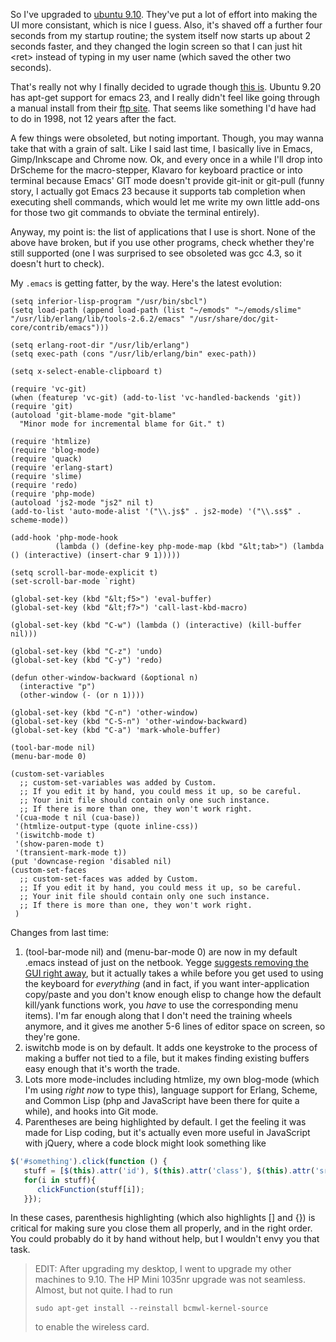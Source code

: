 So I've upgraded to [ubuntu 9.10](http://www.ubuntu.com/). They've put a lot of effort into making the UI more consistant, which is nice I guess. Also, it's shaved off a further four seconds from my startup routine; the system itself now starts up about 2 seconds faster, and they changed the login screen so that I can just hit &lt;ret> instead of typing in my user name (which saved the other two seconds).

That's really not why I finally decided to ugrade though [this is](http://web.psung.name/emacs/setup.html). Ubuntu 9.20 has apt-get support for emacs 23, and I really didn't feel like going through a manual install from their [ftp site](http://ftp.gnu.org/pub/gnu/emacs/). That seems like something I'd have had to do in 1998, not 12 years after the fact.

A few things were obsoleted, but noting important. Though, you may wanna take that with a grain of salt. Like I said last time, I basically live in Emacs, Gimp/Inkscape and Chrome now. Ok, and every once in a while I'll drop into DrScheme for the macro-stepper, Klavaro for keyboard practice or into terminal because Emacs' GIT mode doesn't provide git-init or git-pull (funny story, I actually got Emacs 23 because it supports tab completion when executing shell commands, which would let me write my own little add-ons for those two git commands to obviate the terminal entirely).

Anyway, my point is: the list of applications that I use is short. None of the above have broken, but if you use other programs, check whether they're still supported (one I was surprised to see obsoleted was gcc 4.3, so it doesn't hurt to check).

My `.emacs` is getting fatter, by the way. Here's the latest evolution:

```emacs-lisp
(setq inferior-lisp-program "/usr/bin/sbcl")
(setq load-path (append load-path (list "~/emods" "~/emods/slime" "/usr/lib/erlang/lib/tools-2.6.2/emacs" "/usr/share/doc/git-core/contrib/emacs")))

(setq erlang-root-dir "/usr/lib/erlang")
(setq exec-path (cons "/usr/lib/erlang/bin" exec-path))

(setq x-select-enable-clipboard t)

(require 'vc-git)
(when (featurep 'vc-git) (add-to-list 'vc-handled-backends 'git))
(require 'git)
(autoload 'git-blame-mode "git-blame"
  "Minor mode for incremental blame for Git." t)

(require 'htmlize)
(require 'blog-mode)
(require 'quack)
(require 'erlang-start)
(require 'slime)
(require 'redo)
(require 'php-mode)
(autoload 'js2-mode "js2" nil t)
(add-to-list 'auto-mode-alist '("\\.js$" . js2-mode) '("\\.ss$" . scheme-mode))

(add-hook 'php-mode-hook
          (lambda () (define-key php-mode-map (kbd "&lt;tab>") (lambda () (interactive) (insert-char 9 1)))))

(setq scroll-bar-mode-explicit t)
(set-scroll-bar-mode `right)

(global-set-key (kbd "&lt;f5>") 'eval-buffer)
(global-set-key (kbd "&lt;f7>") 'call-last-kbd-macro)

(global-set-key (kbd "C-w") (lambda () (interactive) (kill-buffer nil)))

(global-set-key (kbd "C-z") 'undo)
(global-set-key (kbd "C-y") 'redo)

(defun other-window-backward (&optional n)
  (interactive "p")
  (other-window (- (or n 1))))

(global-set-key (kbd "C-n") 'other-window)
(global-set-key (kbd "C-S-n") 'other-window-backward)
(global-set-key (kbd "C-a") 'mark-whole-buffer)

(tool-bar-mode nil)
(menu-bar-mode 0)

(custom-set-variables
  ;; custom-set-variables was added by Custom.
  ;; If you edit it by hand, you could mess it up, so be careful.
  ;; Your init file should contain only one such instance.
  ;; If there is more than one, they won't work right.
 '(cua-mode t nil (cua-base))
 '(htmlize-output-type (quote inline-css))
 '(iswitchb-mode t)
 '(show-paren-mode t)
 '(transient-mark-mode t))
(put 'downcase-region 'disabled nil)
(custom-set-faces
  ;; custom-set-faces was added by Custom.
  ;; If you edit it by hand, you could mess it up, so be careful.
  ;; Your init file should contain only one such instance.
  ;; If there is more than one, they won't work right.
 )
```

Changes from last time:


1. (tool-bar-mode nil) and (menu-bar-mode 0) are now in my default .emacs instead of just on the netbook. Yegge [suggests removing the GUI right away](http://steve.yegge.googlepages.com/effective-emacs), but it actually takes a while before you get used to using the keyboard for *everything* (and in fact, if you want inter-application copy/paste and you don't know enough elisp to change how the default kill/yank functions work, you *have* to use the corresponding menu items). I'm far enough along that I don't need the training wheels anymore, and it gives me another 5-6 lines of editor space on screen, so they're gone.
1. iswitchb mode is on by default. It adds one keystroke to the process of making a buffer not tied to a file, but it makes finding existing buffers easy enough that it's worth the trade.
1. Lots more mode-includes including htmlize, my own blog-mode (which I'm using *right now* to type this), language support for Erlang, Scheme, and Common Lisp (php and JavaScript have been there for quite a while), and hooks into Git mode.
1. Parentheses are being highlighted by default. I get the feeling it was made for Lisp coding, but it's actually even more useful in JavaScript with jQuery, where a code block might look something like


```javascript
$('#something').click(function () {
   stuff = [$(this).attr('id'), $(this).attr('class'), $(this).attr('src')];
   for(i in stuff){
      clickFunction(stuff[i]);
   }});
```


In these cases, parenthesis highlighting (which also highlights [] and {}) is critical for making sure you close them all properly, and in the right order. You could probably do it by hand without help, but I wouldn't envy you that task.

> EDIT: After upgrading my desktop, I went to upgrade my other machines to 9.10. The HP Mini 1035nr upgrade was not seamless. Almost, but not quite. I had to run 
>
> ```shell
> sudo apt-get install --reinstall bcmwl-kernel-source
> ```
>
>to enable the wireless card.
